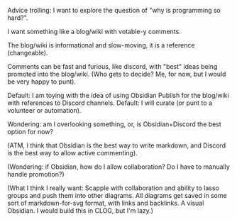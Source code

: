 Advice trolling: I want to explore the question of "why is programming so hard?". 

I want something like a blog/wiki with votable-y comments.

The blog/wiki is informational and slow-moving, it is a reference (changeable).

Comments can be fast and furious, like discord, with "best" ideas being promoted into the blog/wiki.  (Who gets to decide?  Me, for now,  but I would be very happy to punt).

Default: I am toying with the idea of using Obsidian Publish for the blog/wiki with references to Discord channels.  Default: I will curate (or punt to a volunteer or automation).

Wondering: am I overlooking something, or, is Obsidian+Discord the best option for now?

(ATM, I think that Obsidian is the best way to write markdown, and Discord is the best way to allow active commenting).

(Wondering: if Obsidian, how do I allow collaboration?  Do I have to manually handle promotion?)

(What  I think I really want: Scapple with collaboration and ability to lasso groups and push them into other diagrams.  All diagrams get saved in some sort of markdown-for-svg format, with links and backlinks.  A visual Obsidian.  I would build this in CLOG, but I'm lazy.)